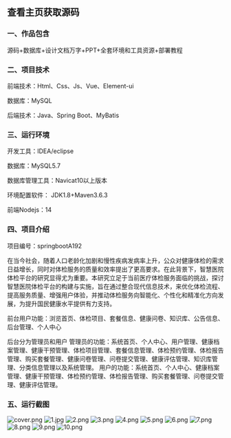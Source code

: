  
## 查看主页获取源码


### 一、作品包含

源码+数据库+设计文档万字+PPT+全套环境和工具资源+部署教程

### 二、项目技术

前端技术：Html、Css、Js、Vue、Element-ui

数据库：MySQL

后端技术：Java、Spring Boot、MyBatis

  

### 三、运行环境

开发工具：IDEA/eclipse

数据库：MySQL5.7

数据库管理工具：Navicat10以上版本

环境配置软件： JDK1.8+Maven3.6.3

前端Nodejs：14


### 四、项目介绍
项目编号：springbootA192

在当今社会，随着人口老龄化加剧和慢性疾病发病率上升，公众对健康体检的需求日益增长，同时对体检服务的质量和效率提出了更高要求。在此背景下，智慧医院体检平台的研究显得尤为重要。本研究立足于当前医疗体检服务面临的挑战，探讨智慧医院体检平台的构建与实施，旨在通过整合现代信息技术，来优化体检流程、提高服务质量、增强用户体验，并推动体检服务向智能化、个性化和精准化方向发展，为提升国民健康水平提供有力支持。

前台用户功能：浏览首页、体检项目、套餐信息、健康问卷、知识库、公告信息、后台管理、个人中心

后台分为管理员和用户
管理员的功能：系统首页、个人中心、用户管理、健康档案管理、健康干预管理、体检项目管理、套餐信息管理、体检预约管理、体检报告管理、购买套餐管理、健康问卷管理、问卷提交管理、健康评估管理、知识库管理、分类信息管理以及系统管理。
用户的功能：系统首页、个人中心、健康档案管理、健康干预管理、体检预约管理、体检报告管理、购买套餐管理、问卷提交管理、健康评估管理。

### 五、运行截图

![cover.png](./cover.png)
![1.jpg](./1.jpg)
![2.png](./2.png)
![3.png](./3.png)
![4.png](./4.png)
![5.png](./5.png)
![6.png](./6.png)
![7.png](./7.png)
![8.png](./8.png)
![9.png](./9.png)
![10.png](./10.png)




  
